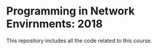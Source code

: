 # Programming in Network Envirnments: 2018

This repository includes all the code related to this course.
